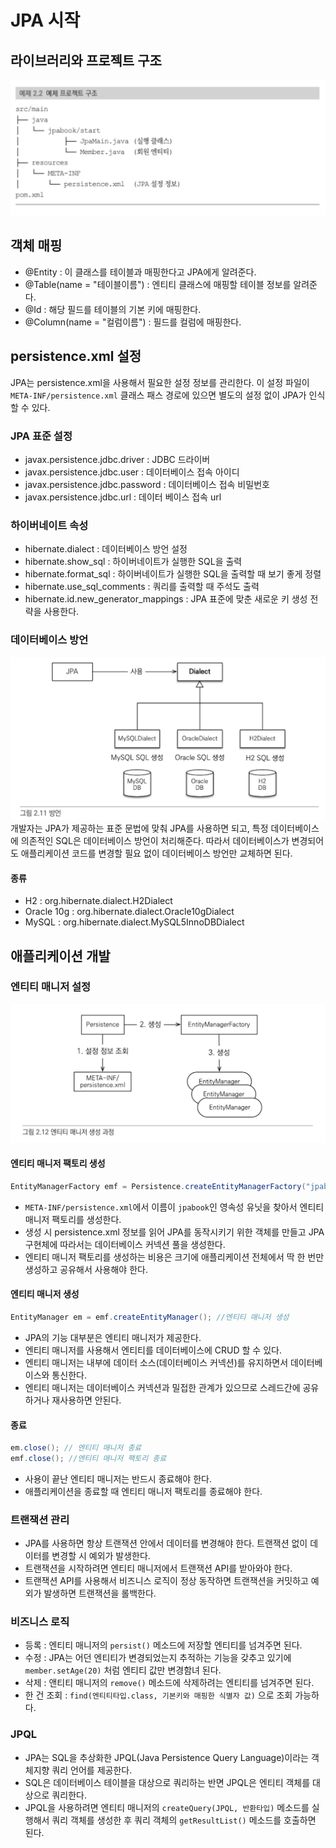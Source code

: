 # JPA 시작
## 라이브러리와 프로젝트 구조
![img.png](img.png)

## 객체 매핑
+ @Entity : 이 클래스를 테이블과 매핑한다고 JPA에게 알려준다.
+ @Table(name = "테이블이름") : 엔티티 클래스에 매핑할 테이블 정보를 알려준다.
+ @Id : 해당 필드를 테이블의 기본 키에 매핑한다.
+ @Column(name = "컬럼이름") : 필드를 컬럼에 매핑한다.

## persistence.xml 설정
JPA는 persistence.xml을 사용해서 필요한 설정 정보를 관리한다. 이 설정 파일이 `META-INF/persistence.xml` 클래스 패스 경로에 있으면 별도의 설정 없이 JPA가 인식할 수 있다.

### JPA 표준 설정
+ javax.persistence.jdbc.driver : JDBC 드라이버 
+ javax.persistence.jdbc.user : 데이터베이스 접속 아이디 
+ javax.persistence.jdbc.password : 데이터베이스 접속 비밀번호
+ javax.persistence.jdbc.url : 데이터 베이스 접속 url
### 하이버네이트 속성
+ hibernate.dialect : 데이터베이스 방언 설정
+ hibernate.show_sql : 하이버네이트가 실행한 SQL을 출력 
+ hibernate.format_sql : 하이버네이트가 실행한 SQL을 출력할 때 보기 좋게 정렬
+ hibernate.use_sql_comments : 쿼리를 출력할 때 주석도 출력 
+ hibernate.id.new_generator_mappings : JPA 표준에 맞춘 새로운 키 생성 전략을 사용한다.

### 데이터베이스 방언
![img_2.png](img_2.png)
개발자는 JPA가 제공하는 표준 문법에 맞춰 JPA를 사용하면 되고, 특정 데이터베이스에 의존적인 SQL은 데이터베이스 방언이 처리해준다. 따라서 데이터베이스가 변경되어도 애플리케이션 코드를 변경할 필요 없이 데이터베이스 방언만 교체하면 된다.
#### 종류 
+ H2 : org.hibernate.dialect.H2Dialect
+ Oracle 10g : org.hibernate.dialect.Oracle10gDialect
+ MySQL : org.hibernate.dialect.MySQL5InnoDBDialect

## 애플리케이션 개발
### 엔티티 매니저 설정
![img_3.png](img_3.png)
#### 엔티티 매니저 팩토리 생성
```java
EntityManagerFactory emf = Persistence.createEntityManagerFactory("jpabook");
```
+ `META-INF/persistence.xml`에서 이름이 `jpabook`인 영속성 유닛을 찾아서 엔티티 매니저 팩토리를 생성한다.
+ 생성 시 persistence.xml 정보를 읽어 JPA를 동작시키기 위한 객체를 만들고 JPA 구현체에 따라서는 데이터베이스 커넥션 풀을 생성한다.
+ 엔티티 매니저 팩토리를 생성하는 비용은 크기에 애플리케이션 전체에서 딱 한 번만 생성하고 공유해서 사용해야 한다.

#### 엔티티 매니저 생성
```java
EntityManager em = emf.createEntityManager(); //엔티티 매니저 생성
```
+ JPA의 기능 대부분은 엔티티 매니저가 제공한다.
+ 엔티티 매니저를 사용해서 엔티티를 데이터베이스에 CRUD 할 수 있다.
+ 엔티티 매니저는 내부에 데이터 소스(데이터베이스 커넥션)를 유지하면서 데이터베이스와 통신한다.
+ 엔티티 매니저는 데이터베이스 커넥션과 밀접한 관계가 있으므로 스레드간에 공유하거나 재사용하면 안된다.

#### 종료
```java
em.close(); // 엔티티 매니저 종료
emf.close(); //엔티티 매니저 팩토리 종료
```
+ 사용이 끝난 엔티티 매니저는 반드시 종료해야 한다.
+ 애플리케이션을 종료할 때 엔티티 매니저 팩토리를 종료해야 한다.

### 트랜잭션 관리
+ JPA를 사용하면 항상 트랜잭션 안에서 데이터를 변경해야 한다. 트랜잭션 없이 데이터를 변경할 시 예외가 발생한다.
+ 트랜잭션을 시작하려면 엔티티 매니저에서 트랜잭션 API를 받아와야 한다.
+ 트랜잭션 API를 사용해서 비즈니스 로직이 정상 동작하면 트랜잭션을 커밋하고 예외가 발생하면 트랜잭션을 롤백한다.

### 비즈니스 로직
+ 등록 : 엔티티 매니저의 `persist()` 메소드에 저장할 엔티티를 넘겨주면 된다.
+ 수정 : JPA는 어던 엔티티가 변경되었는지 추적하는 기능을 갖추고 있기에 `member.setAge(20)` 처럼 엔티티 값만 변경함녀 된다.
+ 삭제 : 앤티티 매니저의 `remove()` 메소드에 삭제하려는 엔티티를 넘겨주면 된다.
+ 한 건 조회 : `find(엔티티타입.class, 기본키와 매핑한 식별자 값)` 으로 조회 가능하다.

### JPQL
+ JPA는 SQL을 추상화한 JPQL(Java Persistence Query Language)이라는 객체지향 쿼리 언어를 제공한다. 
+ SQL은 데이터베이스 테이블을 대상으로 쿼리하는 반면 JPQL은 엔티티 객체를 대상으로 쿼리한다.
+ JPQL을 사용하려면 엔티티 매니저의 `createQuery(JPQL, 반환타입)` 메소드를 실행해서 쿼리 객체를 생성한 후 쿼리 객체의 `getResultList()` 메소드를 호출하면 된다.